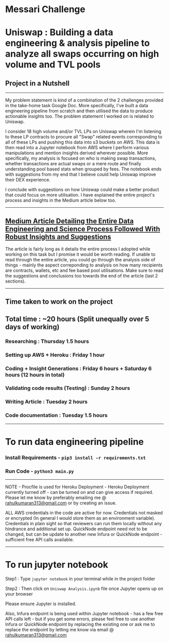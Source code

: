 # Messari Challenge
# Uniswap : Building a data engineering & analysis pipeline to analyze all swaps occurring on high volume and TVL pools

## Project in a Nutshell
--------------------------------
My problem statement is kind of a combination of the 2 challenges provided in the take-home task Google Doc. More specifically, I've built a data engineering pipeline from scratch and then utilised the data to produce actionable insights too. The problem statement I worked on is related to Uniswap.

I consider 18 high volume and/or TVL LPs on Uniswap wherein I'm listening to these LP contracts to procure all "Swap" related events corresponding to all of these LPs and pushing this data into s3 buckets on AWS. This data is then read into a Jupyter notebook from AWS where I perform various manipulations and mention insights derived wherever possible. More specifically, my analysis is focused on who is making swap transactions, whether transactions are actual swaps or a mere route and finally understanding pool based stats when grouped by fees. The notebook ends with suggestions from my end that I believe could help Uniswap improve their DEX experience.

I conclude with suggestions on how Uniswap could make a better product that could focus on more utilisation. I have explained the entire project's process and insights in the Medium article below too.

--------------------------------
## <a href="https://medium.com/@rahulkumaran313/uniswap-listener-data-ingestion-analysis-949214c9e10c">Medium Article Detailing the Entire Data Engineering and Science Process Followed With Robust Insights and Suggestions</a>

The article is fairly long as it details the entire process I adopted while working on this task but I promise it would be worth reading. If unable to read through the entire article, you could go through the analysis side of things - mainly the aspect correponding to analysis on how many recipients are contracts, wallets, etc and fee based pool utilisations. Make sure to read the suggestions and conclusions too towards the end of the article (last 2 sections).

--------------------------------
## Time taken to work on the project

## Total time : ~20 hours (Split unequally over 5 days of working)
### Researching : Thursday 1.5 hours
### Setting up AWS + Heroku : Friday 1 hour
### Coding + Insight Generations : Friday 6 hours + Saturday 6 hours (12 hours in total)
### Validating code results (Testing) : Sunday 2 hours
### Writing Article : Tuesday 2 hours
### Code documentation : Tuesday 1.5 hours

---------------------------------

# To run data engineering pipeline
### Install Requirements - `pip3 install -r requirements.txt`
### Run Code - `python3 main.py`

--------------------------------
NOTE - Procfile is used for Heroku Deployment - Heroku Deployment currently turned off - can be turned on and can give access if required. Please let me know by preferably emailing me @ rahulkumaran313@gmail.com or by creating an issue.

ALL AWS credentials in the code are active for now. Credentials not masked or encrypted (In general I would store them as an environment variable).
Credentials in plain sight so that reviewers can run them locally without any hindrance and additional set up.
QuickNode endpoint need not to be changed, but can be update to another new Infura or QuickNode endpoint - sufficient free API calls available.

--------------------------------
# To run jupyter notebook
Step1 : Type `jupyter notebook` in your terminal while in the project folder 

Step2 : Then click on `Uniswap Analysis.ipynb` file once Jupyter opens up on your browser

Please ensure Jupyter is installed.

Also, Infura endpoint is being used within Jupyter notebook - has a few free API calls left - but if you get some errors, please feel free to use another Infura or QuickNode endpoint by replacing the existing one or ask me to replace the endpoint by letting me know via email @ rahulkumaran313@gmail.com
